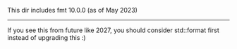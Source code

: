 This dir includes fmt 10.0.0 (as of May 2023)

---

If you see this from future like 2027, you should consider std::format first instead of upgrading this :)